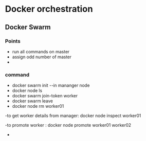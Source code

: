 # Docker orchestration

## Docker Swarm

### Points
- run all commands on master
- assign odd number of master 
- 

### command
- docker swarm init --in mananger node 
- docker node ls
- docker swarm join-token worker
- docker swarm leave
- docker node rm worker01


-to get worker details from manager: docker node inspect worker01

-to promote worker : docker node promote worker01 worker02

-